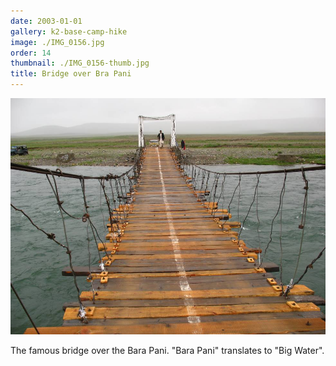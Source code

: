 ```yaml
---
date: 2003-01-01
gallery: k2-base-camp-hike
image: ./IMG_0156.jpg
order: 14
thumbnail: ./IMG_0156-thumb.jpg
title: Bridge over Bra Pani
---
```


![Bridge over Bra Pani](./IMG_0156.jpg)

The famous bridge over the Bara Pani. "Bara Pani" translates to "Big Water".